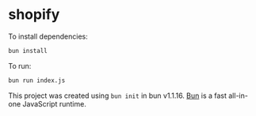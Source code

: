 # shopify

To install dependencies:

```bash
bun install
```

To run:

```bash
bun run index.js
```

This project was created using `bun init` in bun v1.1.16. [Bun](https://bun.sh) is a fast all-in-one JavaScript runtime.

